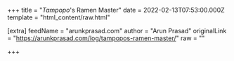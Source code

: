 
+++
title = "<cite>Tampopo</cite>'s Ramen Master"
date = 2022-02-13T07:53:00.000Z
template = "html_content/raw.html"

[extra]
feedName = "arunkprasad.com"
author = "Arun Prasad"
originalLink = "https://arunkprasad.com/log/tampopos-ramen-master/"
raw = ""

+++


